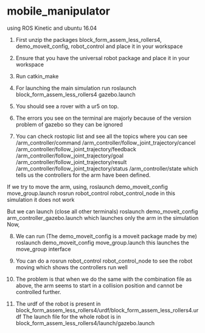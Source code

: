 # mobile_manipulator
using ROS Kinetic and ubuntu 16.04
1. First unzip the packages block_form_assem_less_rollers4, demo_moveit_config, robot_control and place it in your workspace

2. Ensure that you have the universal robot package and place it in your workspace 

3. Run catkin_make

4. For launching the main simulation run 
roslaunch block_form_assem_less_rollers4 gazebo.launch

5. You should see a rover with a ur5 on top.

6. The errors you see on the terminal are majorly because of the version problem of gazebo so they can be ignored

7. You can check rostopic list and see all the topics where you can see 
/arm_controller/command
/arm_controller/follow_joint_trajectory/cancel
/arm_controller/follow_joint_trajectory/feedback
/arm_controller/follow_joint_trajectory/goal
/arm_controller/follow_joint_trajectory/result
/arm_controller/follow_joint_trajectory/status
/arm_controller/state
which tells us the controllers for the arm have been defined.

If we try to move the arm, 
using,
roslaunch demo_moveit_config move_group.launch
rosrun robot_control robot_control_node 
in this simulation it does not work


But we can launch (close all other terminals)
roslaunch demo_moveit_config arm_controller_gazebo.launch 
which launches only the arm in the simulation
Now,


8. We can run (The demo_moveit_config is a moveit package made by me)
roslaunch demo_moveit_config move_group.launch
this launches the move_group interface

9. You can do a 
rosrun robot_control robot_control_node 
to see the robot moving which shows the controllers run well

10. The problem is that when we do the same with the combination file as above, the arm seems to start in a collision position and cannot be controlled further.

11. The urdf of the robot is present in block_form_assem_less_rollers4/urdf/block_form_assem_less_rollers4.urdf
The launch file for the whole robot is in block_form_assem_less_rollers4/launch/gazebo.launch
